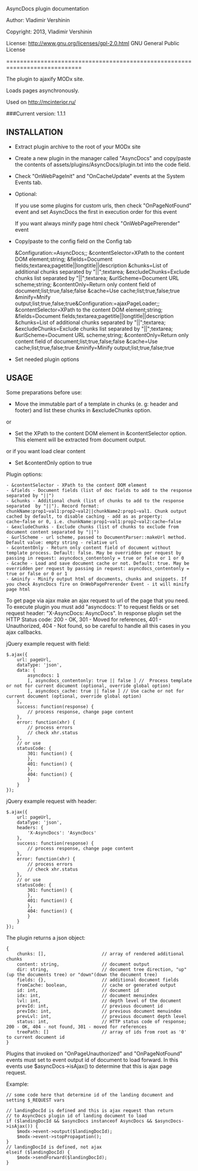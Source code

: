 AsyncDocs plugin documentation

Author: Vladimir Vershinin

Copyright: 2013, Vladimir Vershinin

License: http://www.gnu.org/licenses/gpl-2.0.html GNU General Public License

============================================================================

The plugin to ajaxify MODx site.

Loads pages asynchronously.

Used on http://mcinterior.ru/

###Current version: 1.1.1

INSTALLATION
--------------------------------------------------------------------------
- Extract plugin archive to the root of your MODx site

- Create a new plugin in the manager called "AsyncDocs" and copy/paste the contents of assets/plugins/AsyncDocs/plugin.txt
into the code field.

- Check "OnWebPageInit" and "OnCacheUpdate" events at the System Events tab.

- Optional:

    If you use some plugins for custom urls, then check "OnPageNotFound" event and set AsyncDocs the first in execution order for this event
    
    If you want always minify page html check "OnWebPagePrerender" event

- Copy/paste to the config field on the Config tab

    &Configuration:=AsyncDocs;; &contentSelector=XPath to the content DOM element;string; &fields=Document fields;textarea;pagetitle||longtitle||description &chunks=List of additional chunks separated by "||";textarea; &excludeChunks=Exclude chunks list separated by "||";textarea; &urlScheme=Document URL scheme;string; &contentOnly=Return only content field of document;list;true,false;false &cache=Use cache;list;true,false;true &minify=Mnify output;list;true,false;true&Configuration:=ajaxPageLoader;; &contentSelector=XPath to the content DOM element;string; &fields=Document fields;textarea;pagetitle||longtitle||description &chunks=List of additional chunks separated by "||";textarea; &excludeChunks=Exclude chunks list separated by "||";textarea; &urlScheme=Document URL scheme;string; &contentOnly=Return only content field of document;list;true,false;false &cache=Use cache;list;true,false;true &minify=Minify output;list;true,false;true

- Set needed plugin options

USAGE
--------------------------------------------------------------------------
Some preparations before use:
- Move the immutable part of a template in chunks (e. g: header and footer) and list these chunks in &excludeChunks option.

or

- Set the XPath to the content DOM element in &contentSelector option. This element will be extracted from document output.
 
or if you want load clear content

- Set &contentOnly option to true

Plugin options:
    
    - &contentSelector - XPath to the content DOM element
    - &fields - Document fields (list of doc fields to add to the response separated by "||")
    - &chunks - Additional chunk (list of chunks to add to the response separated  by "||"). Record format: chunkName:prop1~val1:prop2~val2||chunkName2:prop1~val1. Chunk output cached by default, to disable caching - add as as property: cache~false or 0, i.e. chunkName:prop1~val1:prop2~val2:cache~false
    - &excludeChunks - Exclude chunks (list of chunks to exclude from document content separated by "||")
    - &urlScheme - url scheme, passed to DocumentParser::makeUrl method. Default value: empty string - relative url
    - &contentOnly - Return only content field of document without template process. Default: false. May be overridden per request by passing in request: asyncdocs_contentonly = true or false or 1 or 0
    - &cache - Load and save document cache or not. Default: true. May be overridden per request by passing in request: asyncdocs_contentonly = true or false or 0 or 1
    - &minify - Minify output html of documents, chunks and snippets. If you check AsyncDocs fire on OnWebPagePrerender Event - it will minify page html

To get page via ajax make an ajax request to url of the page that you need. To execute plugin you must add "asyncdocs: 1" to request fields or set
request header: "X-AsyncDocs: AsyncDocs". 
In response plugin set the HTTP Status code: 200 - OK, 301 - Moved for references, 401 - Unauthorized, 404 - Not found, so be careful to handle all this cases in you ajax callbacks.

jQuery example request with field:

    $.ajax({
        url: pageUrl,
        dataType: 'json',
        data: {
            asyncdocs: 1
            [, asyncdocs_contentonly: true || false ] //  Process template or not for current document (optional, override global option)
            [, asyncdocs_cache: true || false ] // Use cache or not for current document (optional, override global option)
        },
        success: function(response) {
            // process response, change page content
        },
        error: function(xhr) {
            // process errors
            // check xhr.status
        },
        // or use
        statusCode: {
            301: function() {
            },
            401: function() {
            },
            404: function() {
            }
        }
    });

jQuery example request with header:

    $.ajax({
        url: pageUrl,
        dataType: 'json',
        headers: {
            'X-AsyncDocs': 'AsyncDocs'
        },
        success: function(response) {
            // process response, change page content
        },
        error: function(xhr) {
            // process errors
            // check xhr.status
        },
        // or use
        statusCode: {
            301: function() {
            },
            401: function() {
            },
            404: function() {
            }
        }
    });


The plugin returns a json object:

    {
        chunks: [],                     // array of rendered additional chunks
        content: string,                // document output
        dir: string,                    // document tree direction, "up"(up the documents tree) or "down"(down the document tree)
        fields: {},                     // additional document fields
        fromCache: boolean,             // cache or generated output
        id: int,                        // document id
        idx: int,                       // document menuindex
        lvl: int,                       // depth level of the document
        prevId: int,                    // previous document id
        prevIdx: int,                   // previous document menuindex
        prevLvl: int,                   // previous document depth level
        status: int,                    // HTTP status code of response; 200 - OK, 404 - not found, 301 - moved for references
        treePath: []                    // array of ids from root as '0' to current document id
    }

Plugins that invoked on "OnPageUnauthorized" and "OnPageNotFound" events
must set to event output id of document to load forward. In this events use $asyncDocs->isAjax() to
determine that this is ajax page request.

Example:

    // some code here that determine id of the landing document and setting $_REQUEST vars

    // landingDocId is defined and this is ajax request than return
    // to AsyncDocs plugin id of landing document to load
    if ($landingDocId && $asyncDocs instanceof AsyncDocs && $asyncDocs->isAjax()) {
        $modx->event->output($landingDocId);
        $modx->event->stopPropagation();
    }
    // landingDocId is defined, not ajax
    elseif ($landingDocId) {
        $modx->sendForward($landingDocId);
    }
